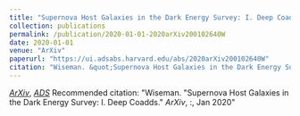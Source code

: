 ```yaml
---
title: "Supernova Host Galaxies in the Dark Energy Survey: I. Deep Coadds"
collection: publications
permalink: /publication/2020-01-01-2020arXiv200102640W
date: 2020-01-01
venue: "ArXiv"
paperurl: "https://ui.adsabs.harvard.edu/abs/2020arXiv200102640W"
citation: "Wiseman. &quot;Supernova Host Galaxies in the Dark Energy Survey: I. Deep Coadds.&quot; <i>ArXiv</i>, :, Jan 2020"
---
```


[*ArXiv*](https://arxiv.org/abs/2001.02640), [*ADS*](https://ui.adsabs.harvard.edu/abs/2020arXiv200102640W)
Recommended citation: "Wiseman. &quot;Supernova Host Galaxies in the Dark Energy Survey: I. Deep Coadds.&quot; <i>ArXiv</i>, :, Jan 2020"
